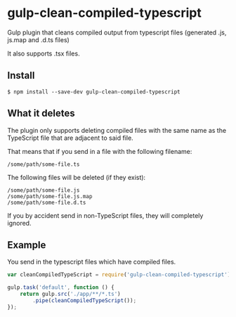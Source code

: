# gulp-clean-compiled-typescript
Gulp plugin that cleans compiled output from typescript files (generated .js, js.map and .d.ts files)

It also supports .tsx files.

## Install

```
$ npm install --save-dev gulp-clean-compiled-typescript
```

## What it deletes

The plugin only supports deleting compiled files with the same name as the TypeScript file that are adjacent to said file.

That means that if you send in a file with the following filename:
```
/some/path/some-file.ts
```

The following files will be deleted (if they exist):
```
/some/path/some-file.js
/some/path/some-file.js.map
/some/path/some-file.d.ts
```

If you by accident send in non-TypeScript files, they will completely ignored.

## Example

You send in the typescript files which have compiled files.

```js
var cleanCompiledTypeScript = require('gulp-clean-compiled-typescript');

gulp.task('default', function () {
	return gulp.src('./app/**/*.ts')
        .pipe(cleanCompiledTypeScript());
});
```
